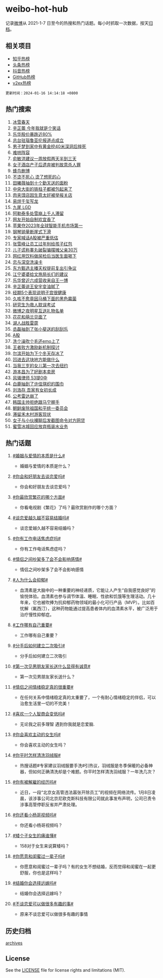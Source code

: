# weibo-hot-hub

记录[微博](https://www.weibo.com)从 2021-1-7 日至今的热搜和热门话题。每小时抓取一次数据，按天[归档](archives)。

## 相关项目

- [知乎热榜](https://github.com/lonnyzhang423/zhihu-hot-hub)
- [头条热榜](https://github.com/lonnyzhang423/toutiao-hot-hub)
- [抖音热榜](https://github.com/lonnyzhang423/douyin-hot-hub)
- [GitHub热榜](https://github.com/lonnyzhang423/github-hot-hub)
- [v2ex热榜](https://github.com/lonnyzhang423/v2ex-hot-hub)


`更新时间：2024-01-16 14:14:18 +0800`

## 热门搜索

1. [冰雪春天](https://m.weibo.cn/search?containerid=100103type%3D1%26t%3D10%26q%3D%23%E5%86%B0%E9%9B%AA%E6%98%A5%E5%A4%A9%23&stream_entry_id=51&isnewpage=1&extparam=seat%3D1%26pos%3D0%26q%3D%2523%25E5%2586%25B0%25E9%259B%25AA%25E6%2598%25A5%25E5%25A4%25A9%2523%26dgr%3D0%26cate%3D10103%26c_type%3D51%26stream_entry_id%3D51%26filter_type%3Drealtimehot%26display_time%3D1705385656%26pre_seqid%3D17053856568910426196)
1. [辛芷蕾 今年我就是个笑话](https://m.weibo.cn/search?containerid=100103type%3D1%26t%3D10%26q%3D%E8%BE%9B%E8%8A%B7%E8%95%BE+%E4%BB%8A%E5%B9%B4%E6%88%91%E5%B0%B1%E6%98%AF%E4%B8%AA%E7%AC%91%E8%AF%9D&stream_entry_id=31&isnewpage=1&extparam=seat%3D1%26c_type%3D31%26q%3D%25E8%25BE%259B%25E8%258A%25B7%25E8%2595%25BE%2520%25E4%25BB%258A%25E5%25B9%25B4%25E6%2588%2591%25E5%25B0%25B1%25E6%2598%25AF%25E4%25B8%25AA%25E7%25AC%2591%25E8%25AF%259D%26dgr%3D0%26cate%3D5001%26realpos%3D1%26band_rank%3D1%26pos%3D0%26filter_type%3Drealtimehot%26stream_entry_id%3D31%26lcate%3D5001%26flag%3D1%26display_time%3D1705385656%26pre_seqid%3D17053856568910426196)
1. [乐华股价暴跌近80%](https://m.weibo.cn/search?containerid=100103type%3D1%26t%3D10%26q%3D%23%E4%B9%90%E5%8D%8E%E8%82%A1%E4%BB%B7%E6%9A%B4%E8%B7%8C%E8%BF%9180%25%23&stream_entry_id=31&isnewpage=1&extparam=seat%3D1%26c_type%3D31%26q%3D%2523%25E4%25B9%2590%25E5%258D%258E%25E8%2582%25A1%25E4%25BB%25B7%25E6%259A%25B4%25E8%25B7%258C%25E8%25BF%259180%2525%2523%26dgr%3D0%26cate%3D5001%26realpos%3D2%26band_rank%3D2%26pos%3D1%26filter_type%3Drealtimehot%26stream_entry_id%3D31%26lcate%3D5001%26flag%3D2%26display_time%3D1705385656%26pre_seqid%3D17053856568910426196)
1. [总台驻瑙鲁亚伦报道点成立](https://m.weibo.cn/search?containerid=100103type%3D1%26t%3D10%26q%3D%23%E6%80%BB%E5%8F%B0%E9%A9%BB%E7%91%99%E9%B2%81%E4%BA%9A%E4%BC%A6%E6%8A%A5%E9%81%93%E7%82%B9%E6%88%90%E7%AB%8B%23&stream_entry_id=31&isnewpage=1&extparam=seat%3D1%26c_type%3D31%26q%3D%2523%25E6%2580%25BB%25E5%258F%25B0%25E9%25A9%25BB%25E7%2591%2599%25E9%25B2%2581%25E4%25BA%259A%25E4%25BC%25A6%25E6%258A%25A5%25E9%2581%2593%25E7%2582%25B9%25E6%2588%2590%25E7%25AB%258B%2523%26dgr%3D0%26cate%3D5001%26realpos%3D3%26band_rank%3D3%26pos%3D2%26filter_type%3Drealtimehot%26stream_entry_id%3D31%26lcate%3D5001%26flag%3D0%26display_time%3D1705385656%26pre_seqid%3D17053856568910426196)
1. [男子梦到家中有黄金挖40米深洞后摔死](https://m.weibo.cn/search?containerid=100103type%3D1%26t%3D10%26q%3D%23%E7%94%B7%E5%AD%90%E6%A2%A6%E5%88%B0%E5%AE%B6%E4%B8%AD%E6%9C%89%E9%BB%84%E9%87%91%E6%8C%9640%E7%B1%B3%E6%B7%B1%E6%B4%9E%E5%90%8E%E6%91%94%E6%AD%BB%23&stream_entry_id=31&isnewpage=1&extparam=seat%3D1%26c_type%3D31%26q%3D%2523%25E7%2594%25B7%25E5%25AD%2590%25E6%25A2%25A6%25E5%2588%25B0%25E5%25AE%25B6%25E4%25B8%25AD%25E6%259C%2589%25E9%25BB%2584%25E9%2587%2591%25E6%258C%259640%25E7%25B1%25B3%25E6%25B7%25B1%25E6%25B4%259E%25E5%2590%258E%25E6%2591%2594%25E6%25AD%25BB%2523%26dgr%3D0%26cate%3D5001%26realpos%3D4%26band_rank%3D4%26pos%3D3%26filter_type%3Drealtimehot%26stream_entry_id%3D31%26lcate%3D5001%26flag%3D1%26display_time%3D1705385656%26pre_seqid%3D17053856568910426196)
1. [难哄阵容](https://m.weibo.cn/search?containerid=100103type%3D1%26t%3D10%26q%3D%E9%9A%BE%E5%93%84%E9%98%B5%E5%AE%B9&stream_entry_id=31&isnewpage=1&extparam=seat%3D1%26c_type%3D31%26q%3D%25E9%259A%25BE%25E5%2593%2584%25E9%2598%25B5%25E5%25AE%25B9%26dgr%3D0%26cate%3D5001%26realpos%3D5%26band_rank%3D5%26pos%3D4%26filter_type%3Drealtimehot%26stream_entry_id%3D31%26lcate%3D5001%26flag%3D1%26display_time%3D1705385656%26pre_seqid%3D17053856568910426196)
1. [俞敏洪建议一周放假两天半到三天](https://m.weibo.cn/search?containerid=100103type%3D1%26t%3D10%26q%3D%23%E4%BF%9E%E6%95%8F%E6%B4%AA%E5%BB%BA%E8%AE%AE%E4%B8%80%E5%91%A8%E6%94%BE%E5%81%87%E4%B8%A4%E5%A4%A9%E5%8D%8A%E5%88%B0%E4%B8%89%E5%A4%A9%23&stream_entry_id=31&isnewpage=1&extparam=seat%3D1%26c_type%3D31%26q%3D%2523%25E4%25BF%259E%25E6%2595%258F%25E6%25B4%25AA%25E5%25BB%25BA%25E8%25AE%25AE%25E4%25B8%2580%25E5%2591%25A8%25E6%2594%25BE%25E5%2581%2587%25E4%25B8%25A4%25E5%25A4%25A9%25E5%258D%258A%25E5%2588%25B0%25E4%25B8%2589%25E5%25A4%25A9%2523%26dgr%3D0%26cate%3D5001%26realpos%3D6%26band_rank%3D6%26pos%3D5%26filter_type%3Drealtimehot%26stream_entry_id%3D31%26lcate%3D5001%26flag%3D1%26display_time%3D1705385656%26pre_seqid%3D17053856568910426196)
1. [女子酒店产子后遗弃被判故意杀人罪](https://m.weibo.cn/search?containerid=100103type%3D1%26t%3D10%26q%3D%23%E5%A5%B3%E5%AD%90%E9%85%92%E5%BA%97%E4%BA%A7%E5%AD%90%E5%90%8E%E9%81%97%E5%BC%83%E8%A2%AB%E5%88%A4%E6%95%85%E6%84%8F%E6%9D%80%E4%BA%BA%E7%BD%AA%23&stream_entry_id=31&isnewpage=1&extparam=seat%3D1%26c_type%3D31%26q%3D%2523%25E5%25A5%25B3%25E5%25AD%2590%25E9%2585%2592%25E5%25BA%2597%25E4%25BA%25A7%25E5%25AD%2590%25E5%2590%258E%25E9%2581%2597%25E5%25BC%2583%25E8%25A2%25AB%25E5%2588%25A4%25E6%2595%2585%25E6%2584%258F%25E6%259D%2580%25E4%25BA%25BA%25E7%25BD%25AA%2523%26dgr%3D0%26cate%3D5001%26realpos%3D7%26band_rank%3D7%26pos%3D6%26filter_type%3Drealtimehot%26stream_entry_id%3D31%26lcate%3D5001%26flag%3D2%26display_time%3D1705385656%26pre_seqid%3D17053856568910426196)
1. [蜂鸟删博](https://m.weibo.cn/search?containerid=100103type%3D1%26t%3D10%26q%3D%E8%9C%82%E9%B8%9F%E5%88%A0%E5%8D%9A&stream_entry_id=31&isnewpage=1&extparam=seat%3D1%26c_type%3D31%26q%3D%25E8%259C%2582%25E9%25B8%259F%25E5%2588%25A0%25E5%258D%259A%26dgr%3D0%26cate%3D5001%26realpos%3D8%26band_rank%3D8%26pos%3D7%26filter_type%3Drealtimehot%26stream_entry_id%3D31%26lcate%3D5001%26flag%3D1%26display_time%3D1705385656%26pre_seqid%3D17053856568910426196)
1. [不烫不死心 烫了想死的心](https://m.weibo.cn/search?containerid=100103type%3D1%26t%3D10%26q%3D%E4%B8%8D%E7%83%AB%E4%B8%8D%E6%AD%BB%E5%BF%83+%E7%83%AB%E4%BA%86%E6%83%B3%E6%AD%BB%E7%9A%84%E5%BF%83&stream_entry_id=31&isnewpage=1&extparam=seat%3D1%26c_type%3D31%26q%3D%25E4%25B8%258D%25E7%2583%25AB%25E4%25B8%258D%25E6%25AD%25BB%25E5%25BF%2583%2520%25E7%2583%25AB%25E4%25BA%2586%25E6%2583%25B3%25E6%25AD%25BB%25E7%259A%2584%25E5%25BF%2583%26dgr%3D0%26cate%3D5001%26realpos%3D9%26band_rank%3D9%26pos%3D8%26filter_type%3Drealtimehot%26stream_entry_id%3D31%26lcate%3D5001%26flag%3D2%26display_time%3D1705385656%26pre_seqid%3D17053856568910426196)
1. [田曦薇抽到十个勤天送的面粉](https://m.weibo.cn/search?containerid=100103type%3D1%26t%3D10%26q%3D%23%E7%94%B0%E6%9B%A6%E8%96%87%E6%8A%BD%E5%88%B0%E5%8D%81%E4%B8%AA%E5%8B%A4%E5%A4%A9%E9%80%81%E7%9A%84%E9%9D%A2%E7%B2%89%23&stream_entry_id=31&isnewpage=1&extparam=seat%3D1%26c_type%3D31%26q%3D%2523%25E7%2594%25B0%25E6%259B%25A6%25E8%2596%2587%25E6%258A%25BD%25E5%2588%25B0%25E5%258D%2581%25E4%25B8%25AA%25E5%258B%25A4%25E5%25A4%25A9%25E9%2580%2581%25E7%259A%2584%25E9%259D%25A2%25E7%25B2%2589%2523%26dgr%3D0%26cate%3D5001%26realpos%3D10%26band_rank%3D10%26pos%3D9%26filter_type%3Drealtimehot%26stream_entry_id%3D31%26lcate%3D5001%26flag%3D1%26display_time%3D1705385656%26pre_seqid%3D17053856568910426196)
1. [中央大街的铁柱子都被包起来了](https://m.weibo.cn/search?containerid=100103type%3D1%26t%3D10%26q%3D%23%E4%B8%AD%E5%A4%AE%E5%A4%A7%E8%A1%97%E7%9A%84%E9%93%81%E6%9F%B1%E5%AD%90%E9%83%BD%E8%A2%AB%E5%8C%85%E8%B5%B7%E6%9D%A5%E4%BA%86%23&stream_entry_id=31&isnewpage=1&extparam=seat%3D1%26c_type%3D31%26q%3D%2523%25E4%25B8%25AD%25E5%25A4%25AE%25E5%25A4%25A7%25E8%25A1%2597%25E7%259A%2584%25E9%2593%2581%25E6%259F%25B1%25E5%25AD%2590%25E9%2583%25BD%25E8%25A2%25AB%25E5%258C%2585%25E8%25B5%25B7%25E6%259D%25A5%25E4%25BA%2586%2523%26dgr%3D0%26cate%3D5001%26realpos%3D11%26band_rank%3D11%26pos%3D10%26filter_type%3Drealtimehot%26stream_entry_id%3D31%26lcate%3D5001%26flag%3D0%26display_time%3D1705385656%26pre_seqid%3D17053856568910426196)
1. [肉夹馍店因生意太好被举报关店](https://m.weibo.cn/search?containerid=100103type%3D1%26t%3D10%26q%3D%23%E8%82%89%E5%A4%B9%E9%A6%8D%E5%BA%97%E5%9B%A0%E7%94%9F%E6%84%8F%E5%A4%AA%E5%A5%BD%E8%A2%AB%E4%B8%BE%E6%8A%A5%E5%85%B3%E5%BA%97%23&stream_entry_id=31&isnewpage=1&extparam=seat%3D1%26c_type%3D31%26q%3D%2523%25E8%2582%2589%25E5%25A4%25B9%25E9%25A6%258D%25E5%25BA%2597%25E5%259B%25A0%25E7%2594%259F%25E6%2584%258F%25E5%25A4%25AA%25E5%25A5%25BD%25E8%25A2%25AB%25E4%25B8%25BE%25E6%258A%25A5%25E5%2585%25B3%25E5%25BA%2597%2523%26dgr%3D0%26cate%3D5001%26realpos%3D12%26band_rank%3D12%26pos%3D11%26filter_type%3Drealtimehot%26stream_entry_id%3D31%26lcate%3D5001%26flag%3D1%26display_time%3D1705385656%26pre_seqid%3D17053856568910426196)
1. [易烊千玺写龙](https://m.weibo.cn/search?containerid=100103type%3D1%26t%3D10%26q%3D%23%E6%98%93%E7%83%8A%E5%8D%83%E7%8E%BA%E5%86%99%E9%BE%99%23&stream_entry_id=31&isnewpage=1&extparam=seat%3D1%26c_type%3D31%26q%3D%2523%25E6%2598%2593%25E7%2583%258A%25E5%258D%2583%25E7%258E%25BA%25E5%2586%2599%25E9%25BE%2599%2523%26dgr%3D0%26cate%3D5001%26realpos%3D13%26band_rank%3D13%26pos%3D12%26filter_type%3Drealtimehot%26stream_entry_id%3D31%26lcate%3D5001%26flag%3D1%26display_time%3D1705385656%26pre_seqid%3D17053856568910426196)
1. [九尾 LGD](https://m.weibo.cn/search?containerid=100103type%3D1%26t%3D10%26q%3D%E4%B9%9D%E5%B0%BE+LGD&stream_entry_id=31&isnewpage=1&extparam=seat%3D1%26c_type%3D31%26q%3D%25E4%25B9%259D%25E5%25B0%25BE%2520LGD%26dgr%3D0%26cate%3D5001%26realpos%3D14%26band_rank%3D14%26pos%3D13%26filter_type%3Drealtimehot%26stream_entry_id%3D31%26lcate%3D5001%26flag%3D1%26display_time%3D1705385656%26pre_seqid%3D17053856568910426196)
1. [阿勒泰多处雪崩上千人滞留](https://m.weibo.cn/search?containerid=100103type%3D1%26t%3D10%26q%3D%23%E9%98%BF%E5%8B%92%E6%B3%B0%E5%A4%9A%E5%A4%84%E9%9B%AA%E5%B4%A9%E4%B8%8A%E5%8D%83%E4%BA%BA%E6%BB%9E%E7%95%99%23&stream_entry_id=31&isnewpage=1&extparam=seat%3D1%26c_type%3D31%26q%3D%2523%25E9%2598%25BF%25E5%258B%2592%25E6%25B3%25B0%25E5%25A4%259A%25E5%25A4%2584%25E9%259B%25AA%25E5%25B4%25A9%25E4%25B8%258A%25E5%258D%2583%25E4%25BA%25BA%25E6%25BB%259E%25E7%2595%2599%2523%26dgr%3D0%26cate%3D5001%26realpos%3D15%26band_rank%3D15%26pos%3D14%26filter_type%3Drealtimehot%26stream_entry_id%3D31%26lcate%3D5001%26flag%3D1%26display_time%3D1705385656%26pre_seqid%3D17053856568910426196)
1. [网友开始自制欢宜香了](https://m.weibo.cn/search?containerid=100103type%3D1%26t%3D10%26q%3D%E7%BD%91%E5%8F%8B%E5%BC%80%E5%A7%8B%E8%87%AA%E5%88%B6%E6%AC%A2%E5%AE%9C%E9%A6%99%E4%BA%86&stream_entry_id=31&isnewpage=1&extparam=seat%3D1%26c_type%3D31%26q%3D%25E7%25BD%2591%25E5%258F%258B%25E5%25BC%2580%25E5%25A7%258B%25E8%2587%25AA%25E5%2588%25B6%25E6%25AC%25A2%25E5%25AE%259C%25E9%25A6%2599%25E4%25BA%2586%26dgr%3D0%26cate%3D5001%26realpos%3D16%26band_rank%3D16%26pos%3D15%26filter_type%3Drealtimehot%26stream_entry_id%3D31%26lcate%3D5001%26flag%3D2%26display_time%3D1705385656%26pre_seqid%3D17053856568910426196)
1. [苹果夺2023年全球智能手机市场第一](https://m.weibo.cn/search?containerid=100103type%3D1%26t%3D10%26q%3D%23%E8%8B%B9%E6%9E%9C%E5%A4%BA2023%E5%B9%B4%E5%85%A8%E7%90%83%E6%99%BA%E8%83%BD%E6%89%8B%E6%9C%BA%E5%B8%82%E5%9C%BA%E7%AC%AC%E4%B8%80%23&stream_entry_id=31&isnewpage=1&extparam=seat%3D1%26c_type%3D31%26q%3D%2523%25E8%258B%25B9%25E6%259E%259C%25E5%25A4%25BA2023%25E5%25B9%25B4%25E5%2585%25A8%25E7%2590%2583%25E6%2599%25BA%25E8%2583%25BD%25E6%2589%258B%25E6%259C%25BA%25E5%25B8%2582%25E5%259C%25BA%25E7%25AC%25AC%25E4%25B8%2580%2523%26dgr%3D0%26cate%3D5001%26realpos%3D17%26band_rank%3D17%26pos%3D16%26filter_type%3Drealtimehot%26stream_entry_id%3D31%26lcate%3D5001%26flag%3D1%26display_time%3D1705385656%26pre_seqid%3D17053856568910426196)
1. [钢琴销量断崖式下滑](https://m.weibo.cn/search?containerid=100103type%3D1%26t%3D10%26q%3D%23%E9%92%A2%E7%90%B4%E9%94%80%E9%87%8F%E6%96%AD%E5%B4%96%E5%BC%8F%E4%B8%8B%E6%BB%91%23&stream_entry_id=31&isnewpage=1&extparam=seat%3D1%26c_type%3D31%26q%3D%2523%25E9%2592%25A2%25E7%2590%25B4%25E9%2594%2580%25E9%2587%258F%25E6%2596%25AD%25E5%25B4%2596%25E5%25BC%258F%25E4%25B8%258B%25E6%25BB%2591%2523%26dgr%3D0%26cate%3D5001%26realpos%3D18%26band_rank%3D18%26pos%3D17%26filter_type%3Drealtimehot%26stream_entry_id%3D31%26lcate%3D5001%26flag%3D0%26display_time%3D1705385656%26pre_seqid%3D17053856568910426196)
1. [专家喊话A股被严重低估](https://m.weibo.cn/search?containerid=100103type%3D1%26t%3D10%26q%3D%23%E4%B8%93%E5%AE%B6%E5%96%8A%E8%AF%9DA%E8%82%A1%E8%A2%AB%E4%B8%A5%E9%87%8D%E4%BD%8E%E4%BC%B0%23&stream_entry_id=31&isnewpage=1&extparam=seat%3D1%26c_type%3D31%26q%3D%2523%25E4%25B8%2593%25E5%25AE%25B6%25E5%2596%258A%25E8%25AF%259DA%25E8%2582%25A1%25E8%25A2%25AB%25E4%25B8%25A5%25E9%2587%258D%25E4%25BD%258E%25E4%25BC%25B0%2523%26dgr%3D0%26cate%3D5001%26realpos%3D19%26band_rank%3D19%26pos%3D18%26filter_type%3Drealtimehot%26stream_entry_id%3D31%26lcate%3D5001%26flag%3D1%26display_time%3D1705385656%26pre_seqid%3D17053856568910426196)
1. [张雪峰让员工过年别给孩子红包](https://m.weibo.cn/search?containerid=100103type%3D1%26t%3D10%26q%3D%23%E5%BC%A0%E9%9B%AA%E5%B3%B0%E8%AE%A9%E5%91%98%E5%B7%A5%E8%BF%87%E5%B9%B4%E5%88%AB%E7%BB%99%E5%AD%A9%E5%AD%90%E7%BA%A2%E5%8C%85%23&stream_entry_id=31&isnewpage=1&extparam=seat%3D1%26c_type%3D31%26q%3D%2523%25E5%25BC%25A0%25E9%259B%25AA%25E5%25B3%25B0%25E8%25AE%25A9%25E5%2591%2598%25E5%25B7%25A5%25E8%25BF%2587%25E5%25B9%25B4%25E5%2588%25AB%25E7%25BB%2599%25E5%25AD%25A9%25E5%25AD%2590%25E7%25BA%25A2%25E5%258C%2585%2523%26dgr%3D0%26cate%3D5001%26realpos%3D20%26band_rank%3D20%26pos%3D19%26filter_type%3Drealtimehot%26stream_entry_id%3D31%26lcate%3D5001%26flag%3D0%26display_time%3D1705385656%26pre_seqid%3D17053856568910426196)
1. [儿子谎称睾丸破裂骗摆摊父亲30万](https://m.weibo.cn/search?containerid=100103type%3D1%26t%3D10%26q%3D%23%E5%84%BF%E5%AD%90%E8%B0%8E%E7%A7%B0%E7%9D%BE%E4%B8%B8%E7%A0%B4%E8%A3%82%E9%AA%97%E6%91%86%E6%91%8A%E7%88%B6%E4%BA%B230%E4%B8%87%23&stream_entry_id=31&isnewpage=1&extparam=seat%3D1%26c_type%3D31%26q%3D%2523%25E5%2584%25BF%25E5%25AD%2590%25E8%25B0%258E%25E7%25A7%25B0%25E7%259D%25BE%25E4%25B8%25B8%25E7%25A0%25B4%25E8%25A3%2582%25E9%25AA%2597%25E6%2591%2586%25E6%2591%258A%25E7%2588%25B6%25E4%25BA%25B230%25E4%25B8%2587%2523%26dgr%3D0%26cate%3D5001%26realpos%3D21%26band_rank%3D21%26pos%3D20%26filter_type%3Drealtimehot%26stream_entry_id%3D31%26lcate%3D5001%26flag%3D1%26display_time%3D1705385656%26pre_seqid%3D17053856568910426196)
1. [网红用饮料做尿检后当医生面喝下](https://m.weibo.cn/search?containerid=100103type%3D1%26t%3D10%26q%3D%23%E7%BD%91%E7%BA%A2%E7%94%A8%E9%A5%AE%E6%96%99%E5%81%9A%E5%B0%BF%E6%A3%80%E5%90%8E%E5%BD%93%E5%8C%BB%E7%94%9F%E9%9D%A2%E5%96%9D%E4%B8%8B%23&stream_entry_id=31&isnewpage=1&extparam=seat%3D1%26c_type%3D31%26q%3D%2523%25E7%25BD%2591%25E7%25BA%25A2%25E7%2594%25A8%25E9%25A5%25AE%25E6%2596%2599%25E5%2581%259A%25E5%25B0%25BF%25E6%25A3%2580%25E5%2590%258E%25E5%25BD%2593%25E5%258C%25BB%25E7%2594%259F%25E9%259D%25A2%25E5%2596%259D%25E4%25B8%258B%2523%26dgr%3D0%26cate%3D5001%26realpos%3D22%26band_rank%3D22%26pos%3D21%26filter_type%3Drealtimehot%26stream_entry_id%3D31%26lcate%3D5001%26flag%3D1%26display_time%3D1705385656%26pre_seqid%3D17053856568910426196)
1. [恋与深空洗澡卡](https://m.weibo.cn/search?containerid=100103type%3D1%26t%3D10%26q%3D%23%E6%81%8B%E4%B8%8E%E6%B7%B1%E7%A9%BA%E6%B4%97%E6%BE%A1%E5%8D%A1%23&stream_entry_id=31&isnewpage=1&extparam=seat%3D1%26c_type%3D31%26q%3D%2523%25E6%2581%258B%25E4%25B8%258E%25E6%25B7%25B1%25E7%25A9%25BA%25E6%25B4%2597%25E6%25BE%25A1%25E5%258D%25A1%2523%26dgr%3D0%26cate%3D5001%26realpos%3D23%26band_rank%3D23%26pos%3D22%26filter_type%3Drealtimehot%26stream_entry_id%3D31%26lcate%3D5001%26flag%3D1%26display_time%3D1705385656%26pre_seqid%3D17053856568910426196)
1. [东方甄选主播天权提前复出引争议](https://m.weibo.cn/search?containerid=100103type%3D1%26t%3D10%26q%3D%23%E4%B8%9C%E6%96%B9%E7%94%84%E9%80%89%E4%B8%BB%E6%92%AD%E5%A4%A9%E6%9D%83%E6%8F%90%E5%89%8D%E5%A4%8D%E5%87%BA%E5%BC%95%E4%BA%89%E8%AE%AE%23&stream_entry_id=31&isnewpage=1&extparam=seat%3D1%26c_type%3D31%26q%3D%2523%25E4%25B8%259C%25E6%2596%25B9%25E7%2594%2584%25E9%2580%2589%25E4%25B8%25BB%25E6%2592%25AD%25E5%25A4%25A9%25E6%259D%2583%25E6%258F%2590%25E5%2589%258D%25E5%25A4%258D%25E5%2587%25BA%25E5%25BC%2595%25E4%25BA%2589%25E8%25AE%25AE%2523%26dgr%3D0%26cate%3D5001%26realpos%3D24%26band_rank%3D24%26pos%3D23%26filter_type%3Drealtimehot%26stream_entry_id%3D31%26lcate%3D5001%26flag%3D1%26display_time%3D1705385656%26pre_seqid%3D17053856568910426196)
1. [江宁婆婆给文旅局长们的建议](https://m.weibo.cn/search?containerid=100103type%3D1%26t%3D10%26q%3D%E6%B1%9F%E5%AE%81%E5%A9%86%E5%A9%86%E7%BB%99%E6%96%87%E6%97%85%E5%B1%80%E9%95%BF%E4%BB%AC%E7%9A%84%E5%BB%BA%E8%AE%AE&stream_entry_id=31&isnewpage=1&extparam=seat%3D1%26c_type%3D31%26q%3D%25E6%25B1%259F%25E5%25AE%2581%25E5%25A9%2586%25E5%25A9%2586%25E7%25BB%2599%25E6%2596%2587%25E6%2597%2585%25E5%25B1%2580%25E9%2595%25BF%25E4%25BB%25AC%25E7%259A%2584%25E5%25BB%25BA%25E8%25AE%25AE%26dgr%3D0%26cate%3D5001%26realpos%3D25%26band_rank%3D25%26pos%3D24%26filter_type%3Drealtimehot%26stream_entry_id%3D31%26lcate%3D5001%26flag%3D1%26display_time%3D1705385656%26pre_seqid%3D17053856568910426196)
1. [乐华曾近六成营收来自王一博](https://m.weibo.cn/search?containerid=100103type%3D1%26t%3D10%26q%3D%23%E4%B9%90%E5%8D%8E%E6%9B%BE%E8%BF%91%E5%85%AD%E6%88%90%E8%90%A5%E6%94%B6%E6%9D%A5%E8%87%AA%E7%8E%8B%E4%B8%80%E5%8D%9A%23&stream_entry_id=31&isnewpage=1&extparam=seat%3D1%26c_type%3D31%26q%3D%2523%25E4%25B9%2590%25E5%258D%258E%25E6%259B%25BE%25E8%25BF%2591%25E5%2585%25AD%25E6%2588%2590%25E8%2590%25A5%25E6%2594%25B6%25E6%259D%25A5%25E8%2587%25AA%25E7%258E%258B%25E4%25B8%2580%25E5%258D%259A%2523%26dgr%3D0%26cate%3D5001%26realpos%3D26%26band_rank%3D26%26pos%3D25%26filter_type%3Drealtimehot%26stream_entry_id%3D31%26lcate%3D5001%26flag%3D1%26display_time%3D1705385656%26pre_seqid%3D17053856568910426196)
1. [辛芷蕾说王安宇变油腻了](https://m.weibo.cn/search?containerid=100103type%3D1%26t%3D10%26q%3D%23%E8%BE%9B%E8%8A%B7%E8%95%BE%E8%AF%B4%E7%8E%8B%E5%AE%89%E5%AE%87%E5%8F%98%E6%B2%B9%E8%85%BB%E4%BA%86%23&stream_entry_id=31&isnewpage=1&extparam=seat%3D1%26c_type%3D31%26q%3D%2523%25E8%25BE%259B%25E8%258A%25B7%25E8%2595%25BE%25E8%25AF%25B4%25E7%258E%258B%25E5%25AE%2589%25E5%25AE%2587%25E5%258F%2598%25E6%25B2%25B9%25E8%2585%25BB%25E4%25BA%2586%2523%26dgr%3D0%26cate%3D5001%26realpos%3D27%26band_rank%3D27%26pos%3D26%26filter_type%3Drealtimehot%26stream_entry_id%3D31%26lcate%3D5001%26flag%3D1%26display_time%3D1705385656%26pre_seqid%3D17053856568910426196)
1. [经期5个表现说明子宫很健康](https://m.weibo.cn/search?containerid=100103type%3D1%26t%3D10%26q%3D%23%E7%BB%8F%E6%9C%9F5%E4%B8%AA%E8%A1%A8%E7%8E%B0%E8%AF%B4%E6%98%8E%E5%AD%90%E5%AE%AB%E5%BE%88%E5%81%A5%E5%BA%B7%23&stream_entry_id=31&isnewpage=1&extparam=seat%3D1%26c_type%3D31%26q%3D%2523%25E7%25BB%258F%25E6%259C%259F5%25E4%25B8%25AA%25E8%25A1%25A8%25E7%258E%25B0%25E8%25AF%25B4%25E6%2598%258E%25E5%25AD%2590%25E5%25AE%25AB%25E5%25BE%2588%25E5%2581%25A5%25E5%25BA%25B7%2523%26dgr%3D0%26cate%3D5001%26realpos%3D28%26band_rank%3D28%26pos%3D27%26filter_type%3Drealtimehot%26stream_entry_id%3D31%26lcate%3D5001%26flag%3D0%26display_time%3D1705385656%26pre_seqid%3D17053856568910426196)
1. [久咳不愈竟因马桶下面的黑色霉菌](https://m.weibo.cn/search?containerid=100103type%3D1%26t%3D10%26q%3D%23%E4%B9%85%E5%92%B3%E4%B8%8D%E6%84%88%E7%AB%9F%E5%9B%A0%E9%A9%AC%E6%A1%B6%E4%B8%8B%E9%9D%A2%E7%9A%84%E9%BB%91%E8%89%B2%E9%9C%89%E8%8F%8C%23&stream_entry_id=31&isnewpage=1&extparam=seat%3D1%26c_type%3D31%26q%3D%2523%25E4%25B9%2585%25E5%2592%25B3%25E4%25B8%258D%25E6%2584%2588%25E7%25AB%259F%25E5%259B%25A0%25E9%25A9%25AC%25E6%25A1%25B6%25E4%25B8%258B%25E9%259D%25A2%25E7%259A%2584%25E9%25BB%2591%25E8%2589%25B2%25E9%259C%2589%25E8%258F%258C%2523%26dgr%3D0%26cate%3D5001%26realpos%3D29%26band_rank%3D29%26pos%3D28%26filter_type%3Drealtimehot%26stream_entry_id%3D31%26lcate%3D5001%26flag%3D0%26display_time%3D1705385656%26pre_seqid%3D17053856568910426196)
1. [研究生为救人耽误考试](https://m.weibo.cn/search?containerid=100103type%3D1%26t%3D10%26q%3D%23%E7%A0%94%E7%A9%B6%E7%94%9F%E4%B8%BA%E6%95%91%E4%BA%BA%E8%80%BD%E8%AF%AF%E8%80%83%E8%AF%95%23&stream_entry_id=31&isnewpage=1&extparam=seat%3D1%26c_type%3D31%26q%3D%2523%25E7%25A0%2594%25E7%25A9%25B6%25E7%2594%259F%25E4%25B8%25BA%25E6%2595%2591%25E4%25BA%25BA%25E8%2580%25BD%25E8%25AF%25AF%25E8%2580%2583%25E8%25AF%2595%2523%26dgr%3D0%26cate%3D5001%26realpos%3D30%26band_rank%3D30%26pos%3D29%26filter_type%3Drealtimehot%26stream_entry_id%3D31%26lcate%3D5001%26flag%3D0%26display_time%3D1705385656%26pre_seqid%3D17053856568910426196)
1. [微博之夜明星互送礼物名单](https://m.weibo.cn/search?containerid=100103type%3D1%26t%3D10%26q%3D%23%E5%BE%AE%E5%8D%9A%E4%B9%8B%E5%A4%9C%E6%98%8E%E6%98%9F%E4%BA%92%E9%80%81%E7%A4%BC%E7%89%A9%E5%90%8D%E5%8D%95%23&stream_entry_id=31&isnewpage=1&extparam=seat%3D1%26c_type%3D31%26q%3D%2523%25E5%25BE%25AE%25E5%258D%259A%25E4%25B9%258B%25E5%25A4%259C%25E6%2598%258E%25E6%2598%259F%25E4%25BA%2592%25E9%2580%2581%25E7%25A4%25BC%25E7%2589%25A9%25E5%2590%258D%25E5%258D%2595%2523%26dgr%3D0%26cate%3D5001%26realpos%3D31%26band_rank%3D31%26pos%3D30%26filter_type%3Drealtimehot%26stream_entry_id%3D31%26lcate%3D5001%26flag%3D1%26display_time%3D1705385656%26pre_seqid%3D17053856568910426196)
1. [花花和萌兰见面了](https://m.weibo.cn/search?containerid=100103type%3D1%26t%3D10%26q%3D%23%E8%8A%B1%E8%8A%B1%E5%92%8C%E8%90%8C%E5%85%B0%E8%A7%81%E9%9D%A2%E4%BA%86%23&stream_entry_id=31&isnewpage=1&extparam=seat%3D1%26c_type%3D31%26q%3D%2523%25E8%258A%25B1%25E8%258A%25B1%25E5%2592%258C%25E8%2590%258C%25E5%2585%25B0%25E8%25A7%2581%25E9%259D%25A2%25E4%25BA%2586%2523%26dgr%3D0%26cate%3D5001%26realpos%3D32%26band_rank%3D32%26pos%3D31%26filter_type%3Drealtimehot%26stream_entry_id%3D31%26lcate%3D5001%26flag%3D0%26display_time%3D1705385656%26pre_seqid%3D17053856568910426196)
1. [湖人战胜雷霆](https://m.weibo.cn/search?containerid=100103type%3D1%26t%3D10%26q%3D%E6%B9%96%E4%BA%BA%E6%88%98%E8%83%9C%E9%9B%B7%E9%9C%86&stream_entry_id=31&isnewpage=1&extparam=seat%3D1%26c_type%3D31%26q%3D%25E6%25B9%2596%25E4%25BA%25BA%25E6%2588%2598%25E8%2583%259C%25E9%259B%25B7%25E9%259C%2586%26dgr%3D0%26cate%3D5001%26realpos%3D33%26band_rank%3D33%26pos%3D32%26filter_type%3Drealtimehot%26stream_entry_id%3D31%26lcate%3D5001%26flag%3D1%26display_time%3D1705385656%26pre_seqid%3D17053856568910426196)
1. [丞磊抽到了张小斐送的刮刮乐](https://m.weibo.cn/search?containerid=100103type%3D1%26t%3D10%26q%3D%E4%B8%9E%E7%A3%8A%E6%8A%BD%E5%88%B0%E4%BA%86%E5%BC%A0%E5%B0%8F%E6%96%90%E9%80%81%E7%9A%84%E5%88%AE%E5%88%AE%E4%B9%90&stream_entry_id=31&isnewpage=1&extparam=seat%3D1%26c_type%3D31%26q%3D%25E4%25B8%259E%25E7%25A3%258A%25E6%258A%25BD%25E5%2588%25B0%25E4%25BA%2586%25E5%25BC%25A0%25E5%25B0%258F%25E6%2596%2590%25E9%2580%2581%25E7%259A%2584%25E5%2588%25AE%25E5%2588%25AE%25E4%25B9%2590%26dgr%3D0%26cate%3D5001%26realpos%3D34%26band_rank%3D34%26pos%3D33%26filter_type%3Drealtimehot%26stream_entry_id%3D31%26lcate%3D5001%26flag%3D1%26display_time%3D1705385656%26pre_seqid%3D17053856568910426196)
1. [A股](https://m.weibo.cn/search?containerid=100103type%3D1%26t%3D10%26q%3DA%E8%82%A1&stream_entry_id=31&isnewpage=1&extparam=seat%3D1%26c_type%3D31%26q%3DA%25E8%2582%25A1%26dgr%3D0%26cate%3D5001%26realpos%3D35%26band_rank%3D35%26pos%3D34%26filter_type%3Drealtimehot%26stream_entry_id%3D31%26lcate%3D5001%26flag%3D0%26display_time%3D1705385656%26pre_seqid%3D17053856568910426196)
1. [洗个澡吹个毛还emo上了](https://m.weibo.cn/search?containerid=100103type%3D1%26t%3D10%26q%3D%E6%B4%97%E4%B8%AA%E6%BE%A1%E5%90%B9%E4%B8%AA%E6%AF%9B%E8%BF%98emo%E4%B8%8A%E4%BA%86&stream_entry_id=31&isnewpage=1&extparam=seat%3D1%26c_type%3D31%26q%3D%25E6%25B4%2597%25E4%25B8%25AA%25E6%25BE%25A1%25E5%2590%25B9%25E4%25B8%25AA%25E6%25AF%259B%25E8%25BF%2598emo%25E4%25B8%258A%25E4%25BA%2586%26dgr%3D0%26cate%3D5001%26realpos%3D36%26band_rank%3D36%26pos%3D35%26filter_type%3Drealtimehot%26stream_entry_id%3D31%26lcate%3D5001%26flag%3D0%26display_time%3D1705385656%26pre_seqid%3D17053856568910426196)
1. [王者败方激励新机制探讨](https://m.weibo.cn/search?containerid=100103type%3D1%26t%3D10%26q%3D%23%E7%8E%8B%E8%80%85%E8%B4%A5%E6%96%B9%E6%BF%80%E5%8A%B1%E6%96%B0%E6%9C%BA%E5%88%B6%E6%8E%A2%E8%AE%A8%23&stream_entry_id=31&isnewpage=1&extparam=seat%3D1%26c_type%3D31%26q%3D%2523%25E7%258E%258B%25E8%2580%2585%25E8%25B4%25A5%25E6%2596%25B9%25E6%25BF%2580%25E5%258A%25B1%25E6%2596%25B0%25E6%259C%25BA%25E5%2588%25B6%25E6%258E%25A2%25E8%25AE%25A8%2523%26dgr%3D0%26cate%3D5001%26realpos%3D37%26band_rank%3D37%26pos%3D36%26filter_type%3Drealtimehot%26stream_entry_id%3D31%26lcate%3D5001%26flag%3D1%26display_time%3D1705385656%26pre_seqid%3D17053856568910426196)
1. [尔滨开始为下个冬天存冰了](https://m.weibo.cn/search?containerid=100103type%3D1%26t%3D10%26q%3D%23%E5%B0%94%E6%BB%A8%E5%BC%80%E5%A7%8B%E4%B8%BA%E4%B8%8B%E4%B8%AA%E5%86%AC%E5%A4%A9%E5%AD%98%E5%86%B0%E4%BA%86%23&stream_entry_id=31&isnewpage=1&extparam=seat%3D1%26c_type%3D31%26q%3D%2523%25E5%25B0%2594%25E6%25BB%25A8%25E5%25BC%2580%25E5%25A7%258B%25E4%25B8%25BA%25E4%25B8%258B%25E4%25B8%25AA%25E5%2586%25AC%25E5%25A4%25A9%25E5%25AD%2598%25E5%2586%25B0%25E4%25BA%2586%2523%26dgr%3D0%26cate%3D5001%26realpos%3D38%26band_rank%3D38%26pos%3D37%26filter_type%3Drealtimehot%26stream_entry_id%3D31%26lcate%3D5001%26flag%3D1%26display_time%3D1705385656%26pre_seqid%3D17053856568910426196)
1. [凹进去这块地方能做什么](https://m.weibo.cn/search?containerid=100103type%3D1%26t%3D10%26q%3D%23%E5%87%B9%E8%BF%9B%E5%8E%BB%E8%BF%99%E5%9D%97%E5%9C%B0%E6%96%B9%E8%83%BD%E5%81%9A%E4%BB%80%E4%B9%88%23&stream_entry_id=31&isnewpage=1&extparam=seat%3D1%26c_type%3D31%26q%3D%2523%25E5%2587%25B9%25E8%25BF%259B%25E5%258E%25BB%25E8%25BF%2599%25E5%259D%2597%25E5%259C%25B0%25E6%2596%25B9%25E8%2583%25BD%25E5%2581%259A%25E4%25BB%2580%25E4%25B9%2588%2523%26dgr%3D0%26cate%3D5001%26realpos%3D39%26band_rank%3D39%26pos%3D38%26filter_type%3Drealtimehot%26stream_entry_id%3D31%26lcate%3D5001%26flag%3D1%26display_time%3D1705385656%26pre_seqid%3D17053856568910426196)
1. [当我三岁的女儿第一次去纽约](https://m.weibo.cn/search?containerid=100103type%3D1%26t%3D10%26q%3D%E5%BD%93%E6%88%91%E4%B8%89%E5%B2%81%E7%9A%84%E5%A5%B3%E5%84%BF%E7%AC%AC%E4%B8%80%E6%AC%A1%E5%8E%BB%E7%BA%BD%E7%BA%A6&stream_entry_id=31&isnewpage=1&extparam=seat%3D1%26c_type%3D31%26q%3D%25E5%25BD%2593%25E6%2588%2591%25E4%25B8%2589%25E5%25B2%2581%25E7%259A%2584%25E5%25A5%25B3%25E5%2584%25BF%25E7%25AC%25AC%25E4%25B8%2580%25E6%25AC%25A1%25E5%258E%25BB%25E7%25BA%25BD%25E7%25BA%25A6%26dgr%3D0%26cate%3D5001%26realpos%3D40%26band_rank%3D40%26pos%3D39%26filter_type%3Drealtimehot%26stream_entry_id%3D31%26lcate%3D5001%26flag%3D1%26display_time%3D1705385656%26pre_seqid%3D17053856568910426196)
1. [游本昌为了好剧本卖房](https://m.weibo.cn/search?containerid=100103type%3D1%26t%3D10%26q%3D%23%E6%B8%B8%E6%9C%AC%E6%98%8C%E4%B8%BA%E4%BA%86%E5%A5%BD%E5%89%A7%E6%9C%AC%E5%8D%96%E6%88%BF%23&stream_entry_id=31&isnewpage=1&extparam=seat%3D1%26c_type%3D31%26q%3D%2523%25E6%25B8%25B8%25E6%259C%25AC%25E6%2598%258C%25E4%25B8%25BA%25E4%25BA%2586%25E5%25A5%25BD%25E5%2589%25A7%25E6%259C%25AC%25E5%258D%2596%25E6%2588%25BF%2523%26dgr%3D0%26cate%3D5001%26realpos%3D41%26band_rank%3D41%26pos%3D40%26filter_type%3Drealtimehot%26stream_entry_id%3D31%26lcate%3D5001%26flag%3D0%26display_time%3D1705385656%26pre_seqid%3D17053856568910426196)
1. [风骚律师 53提0中](https://m.weibo.cn/search?containerid=100103type%3D1%26t%3D10%26q%3D%E9%A3%8E%E9%AA%9A%E5%BE%8B%E5%B8%88+53%E6%8F%900%E4%B8%AD&stream_entry_id=31&isnewpage=1&extparam=seat%3D1%26c_type%3D31%26q%3D%25E9%25A3%258E%25E9%25AA%259A%25E5%25BE%258B%25E5%25B8%2588%252053%25E6%258F%25900%25E4%25B8%25AD%26dgr%3D0%26cate%3D5001%26realpos%3D42%26band_rank%3D42%26pos%3D41%26filter_type%3Drealtimehot%26stream_entry_id%3D31%26lcate%3D5001%26flag%3D1%26display_time%3D1705385656%26pre_seqid%3D17053856568910426196)
1. [白鹿抽到了许佳琪织的围巾](https://m.weibo.cn/search?containerid=100103type%3D1%26t%3D10%26q%3D%23%E7%99%BD%E9%B9%BF%E6%8A%BD%E5%88%B0%E4%BA%86%E8%AE%B8%E4%BD%B3%E7%90%AA%E7%BB%87%E7%9A%84%E5%9B%B4%E5%B7%BE%23&stream_entry_id=31&isnewpage=1&extparam=seat%3D1%26c_type%3D31%26q%3D%2523%25E7%2599%25BD%25E9%25B9%25BF%25E6%258A%25BD%25E5%2588%25B0%25E4%25BA%2586%25E8%25AE%25B8%25E4%25BD%25B3%25E7%2590%25AA%25E7%25BB%2587%25E7%259A%2584%25E5%259B%25B4%25E5%25B7%25BE%2523%26dgr%3D0%26cate%3D5001%26realpos%3D43%26band_rank%3D43%26pos%3D42%26filter_type%3Drealtimehot%26stream_entry_id%3D31%26lcate%3D5001%26flag%3D0%26display_time%3D1705385656%26pre_seqid%3D17053856568910426196)
1. [刘浩存 吾家有女初长成](https://m.weibo.cn/search?containerid=100103type%3D1%26t%3D10%26q%3D%E5%88%98%E6%B5%A9%E5%AD%98+%E5%90%BE%E5%AE%B6%E6%9C%89%E5%A5%B3%E5%88%9D%E9%95%BF%E6%88%90&stream_entry_id=31&isnewpage=1&extparam=seat%3D1%26c_type%3D31%26q%3D%25E5%2588%2598%25E6%25B5%25A9%25E5%25AD%2598%2520%25E5%2590%25BE%25E5%25AE%25B6%25E6%259C%2589%25E5%25A5%25B3%25E5%2588%259D%25E9%2595%25BF%25E6%2588%2590%26dgr%3D0%26cate%3D5001%26realpos%3D44%26band_rank%3D44%26pos%3D43%26filter_type%3Drealtimehot%26stream_entry_id%3D31%26lcate%3D5001%26flag%3D0%26display_time%3D1705385656%26pre_seqid%3D17053856568910426196)
1. [公考雷达崩了](https://m.weibo.cn/search?containerid=100103type%3D1%26t%3D10%26q%3D%E5%85%AC%E8%80%83%E9%9B%B7%E8%BE%BE%E5%B4%A9%E4%BA%86&stream_entry_id=31&isnewpage=1&extparam=seat%3D1%26c_type%3D31%26q%3D%25E5%2585%25AC%25E8%2580%2583%25E9%259B%25B7%25E8%25BE%25BE%25E5%25B4%25A9%25E4%25BA%2586%26dgr%3D0%26cate%3D5001%26realpos%3D45%26band_rank%3D45%26pos%3D44%26filter_type%3Drealtimehot%26stream_entry_id%3D31%26lcate%3D5001%26flag%3D1%26display_time%3D1705385656%26pre_seqid%3D17053856568910426196)
1. [韩国主帅拒绝跟马宁握手](https://m.weibo.cn/search?containerid=100103type%3D1%26t%3D10%26q%3D%23%E9%9F%A9%E5%9B%BD%E4%B8%BB%E5%B8%85%E6%8B%92%E7%BB%9D%E8%B7%9F%E9%A9%AC%E5%AE%81%E6%8F%A1%E6%89%8B%23&stream_entry_id=31&isnewpage=1&extparam=seat%3D1%26c_type%3D31%26q%3D%2523%25E9%259F%25A9%25E5%259B%25BD%25E4%25B8%25BB%25E5%25B8%2585%25E6%258B%2592%25E7%25BB%259D%25E8%25B7%259F%25E9%25A9%25AC%25E5%25AE%2581%25E6%258F%25A1%25E6%2589%258B%2523%26dgr%3D0%26cate%3D5001%26realpos%3D46%26band_rank%3D46%26pos%3D45%26filter_type%3Drealtimehot%26stream_entry_id%3D31%26lcate%3D5001%26flag%3D1%26display_time%3D1705385656%26pre_seqid%3D17053856568910426196)
1. [朝鲜废除祖国和平统一委员会](https://m.weibo.cn/search?containerid=100103type%3D1%26t%3D10%26q%3D%23%E6%9C%9D%E9%B2%9C%E5%BA%9F%E9%99%A4%E7%A5%96%E5%9B%BD%E5%92%8C%E5%B9%B3%E7%BB%9F%E4%B8%80%E5%A7%94%E5%91%98%E4%BC%9A%23&stream_entry_id=31&isnewpage=1&extparam=seat%3D1%26c_type%3D31%26q%3D%2523%25E6%259C%259D%25E9%25B2%259C%25E5%25BA%259F%25E9%2599%25A4%25E7%25A5%2596%25E5%259B%25BD%25E5%2592%258C%25E5%25B9%25B3%25E7%25BB%259F%25E4%25B8%2580%25E5%25A7%2594%25E5%2591%2598%25E4%25BC%259A%2523%26dgr%3D0%26cate%3D5001%26realpos%3D47%26band_rank%3D47%26pos%3D46%26filter_type%3Drealtimehot%26stream_entry_id%3D31%26lcate%3D5001%26flag%3D0%26display_time%3D1705385656%26pre_seqid%3D17053856568910426196)
1. [滞留禾木村游客现状](https://m.weibo.cn/search?containerid=100103type%3D1%26t%3D10%26q%3D%23%E6%BB%9E%E7%95%99%E7%A6%BE%E6%9C%A8%E6%9D%91%E6%B8%B8%E5%AE%A2%E7%8E%B0%E7%8A%B6%23&stream_entry_id=31&isnewpage=1&extparam=seat%3D1%26c_type%3D31%26q%3D%2523%25E6%25BB%259E%25E7%2595%2599%25E7%25A6%25BE%25E6%259C%25A8%25E6%259D%2591%25E6%25B8%25B8%25E5%25AE%25A2%25E7%258E%25B0%25E7%258A%25B6%2523%26dgr%3D0%26cate%3D5001%26realpos%3D48%26band_rank%3D48%26pos%3D47%26filter_type%3Drealtimehot%26stream_entry_id%3D31%26lcate%3D5001%26flag%3D1%26display_time%3D1705385656%26pre_seqid%3D17053856568910426196)
1. [女子与小伙裸聊后发截图命令对方网贷](https://m.weibo.cn/search?containerid=100103type%3D1%26t%3D10%26q%3D%23%E5%A5%B3%E5%AD%90%E4%B8%8E%E5%B0%8F%E4%BC%99%E8%A3%B8%E8%81%8A%E5%90%8E%E5%8F%91%E6%88%AA%E5%9B%BE%E5%91%BD%E4%BB%A4%E5%AF%B9%E6%96%B9%E7%BD%91%E8%B4%B7%23&stream_entry_id=31&isnewpage=1&extparam=seat%3D1%26c_type%3D31%26q%3D%2523%25E5%25A5%25B3%25E5%25AD%2590%25E4%25B8%258E%25E5%25B0%258F%25E4%25BC%2599%25E8%25A3%25B8%25E8%2581%258A%25E5%2590%258E%25E5%258F%2591%25E6%2588%25AA%25E5%259B%25BE%25E5%2591%25BD%25E4%25BB%25A4%25E5%25AF%25B9%25E6%2596%25B9%25E7%25BD%2591%25E8%25B4%25B7%2523%26dgr%3D0%26cate%3D5001%26realpos%3D49%26band_rank%3D49%26pos%3D48%26filter_type%3Drealtimehot%26stream_entry_id%3D31%26lcate%3D5001%26flag%3D0%26display_time%3D1705385656%26pre_seqid%3D17053856568910426196)
1. [蜜雪冰城回应放弃瓶装水业务](https://m.weibo.cn/search?containerid=100103type%3D1%26t%3D10%26q%3D%23%E8%9C%9C%E9%9B%AA%E5%86%B0%E5%9F%8E%E5%9B%9E%E5%BA%94%E6%94%BE%E5%BC%83%E7%93%B6%E8%A3%85%E6%B0%B4%E4%B8%9A%E5%8A%A1%23&stream_entry_id=31&isnewpage=1&extparam=seat%3D1%26c_type%3D31%26q%3D%2523%25E8%259C%259C%25E9%259B%25AA%25E5%2586%25B0%25E5%259F%258E%25E5%259B%259E%25E5%25BA%2594%25E6%2594%25BE%25E5%25BC%2583%25E7%2593%25B6%25E8%25A3%2585%25E6%25B0%25B4%25E4%25B8%259A%25E5%258A%25A1%2523%26dgr%3D0%26cate%3D5001%26realpos%3D50%26band_rank%3D50%26pos%3D49%26filter_type%3Drealtimehot%26stream_entry_id%3D31%26lcate%3D5001%26flag%3D0%26display_time%3D1705385656%26pre_seqid%3D17053856568910426196)

## 热门话题

1. [#婚姻与爱情的本质是什么#](https://m.weibo.cn/search?containerid=231522type%3D1%26t%3D10%26q%3D%23%E5%A9%9A%E5%A7%BB%E4%B8%8E%E7%88%B1%E6%83%85%E7%9A%84%E6%9C%AC%E8%B4%A8%E6%98%AF%E4%BB%80%E4%B9%88%23&stream_entry_id=128&isnewpage=1&extparam=seat%3D1%26pos%3D1-0-0%26unitid%3D1704881162756%26cate%3D5004%26lcate%3D5004%26dgr%3D0%26c_type%3D128%26display_time%3D1705385658%26pre_seqid%3D170538565826004133162)
    - 婚姻与爱情的本质是什么？

1. [#你会和好朋友去谈恋爱吗#](https://m.weibo.cn/search?containerid=231522type%3D1%26t%3D10%26q%3D%23%E4%BD%A0%E4%BC%9A%E5%92%8C%E5%A5%BD%E6%9C%8B%E5%8F%8B%E5%8E%BB%E8%B0%88%E6%81%8B%E7%88%B1%E5%90%97%23&stream_entry_id=128&isnewpage=1&extparam=seat%3D1%26pos%3D1-0-1%26unitid%3D1704849959446%26cate%3D5004%26lcate%3D5004%26dgr%3D0%26c_type%3D128%26display_time%3D1705385658%26pre_seqid%3D170538565826004133162)
    - 你会和好朋友去谈恋爱吗？

1. [#你最欣赏繁花的哪个方面#](https://m.weibo.cn/search?containerid=231522type%3D1%26t%3D10%26q%3D%23%E4%BD%A0%E6%9C%80%E6%AC%A3%E8%B5%8F%E7%B9%81%E8%8A%B1%E7%9A%84%E5%93%AA%E4%B8%AA%E6%96%B9%E9%9D%A2%23&stream_entry_id=128&isnewpage=1&extparam=seat%3D1%26pos%3D1-0-2%26unitid%3D1704872158127%26cate%3D5004%26lcate%3D5004%26dgr%3D0%26c_type%3D128%26display_time%3D1705385658%26pre_seqid%3D170538565826004133162)
    - 你看电视剧《繁花》了吗？最欣赏剧作的哪个方面？

1. [#谈恋爱越久越不容易结婚吗#](https://m.weibo.cn/search?containerid=231522type%3D1%26t%3D10%26q%3D%23%E8%B0%88%E6%81%8B%E7%88%B1%E8%B6%8A%E4%B9%85%E8%B6%8A%E4%B8%8D%E5%AE%B9%E6%98%93%E7%BB%93%E5%A9%9A%E5%90%97%23&stream_entry_id=128&isnewpage=1&extparam=seat%3D1%26pos%3D1-0-3%26unitid%3D1704871559387%26cate%3D5004%26lcate%3D5004%26dgr%3D0%26c_type%3D128%26display_time%3D1705385658%26pre_seqid%3D170538565826004133162)
    - 谈恋爱越久越不容易结婚吗？

1. [#你有工作电话焦虑症吗#](https://m.weibo.cn/search?containerid=231522type%3D1%26t%3D10%26q%3D%23%E4%BD%A0%E6%9C%89%E5%B7%A5%E4%BD%9C%E7%94%B5%E8%AF%9D%E7%84%A6%E8%99%91%E7%97%87%E5%90%97%23&stream_entry_id=128&isnewpage=1&extparam=seat%3D1%26pos%3D1-0-4%26unitid%3D1704877884678%26cate%3D5004%26lcate%3D5004%26dgr%3D0%26c_type%3D128%26display_time%3D1705385658%26pre_seqid%3D170538565826004133162)
    - 你有工作电话焦虑症吗？

1. [#情侣之间吵架多了会不会影响感情#](https://m.weibo.cn/search?containerid=231522type%3D1%26t%3D10%26q%3D%23%E6%83%85%E4%BE%A3%E4%B9%8B%E9%97%B4%E5%90%B5%E6%9E%B6%E5%A4%9A%E4%BA%86%E4%BC%9A%E4%B8%8D%E4%BC%9A%E5%BD%B1%E5%93%8D%E6%84%9F%E6%83%85%23&stream_entry_id=128&isnewpage=1&extparam=seat%3D1%26pos%3D1-0-5%26unitid%3D1704792093809%26cate%3D5004%26lcate%3D5004%26dgr%3D0%26c_type%3D128%26display_time%3D1705385658%26pre_seqid%3D170538565826004133162)
    - 情侣之间吵架多了会不会影响感情

1. [#人为什么会抑郁#](https://m.weibo.cn/search?containerid=231522type%3D1%26t%3D10%26q%3D%23%E4%BA%BA%E4%B8%BA%E4%BB%80%E4%B9%88%E4%BC%9A%E6%8A%91%E9%83%81%23&stream_entry_id=128&isnewpage=1&extparam=seat%3D1%26pos%3D1-0-6%26unitid%3D1704881163792%26cate%3D5004%26lcate%3D5004%26dgr%3D0%26c_type%3D128%26display_time%3D1705385658%26pre_seqid%3D170538565826004133162)
    - 血清素是大脑中的一种重要的神经递质，它能让人产生“自我感觉良好”的愉悦体验。血清素也参与调节体温、睡眠、性欲和饥饿等生理活动。几十年来，它也被吹捧为抗抑郁药物领域的最小化可行产品（MVP）。比如百忧解（氟西汀），这种药物能通过提高患者体内的血清素水平，被广泛用于治疗慢性抑郁症。

1. [#工作哪有自己重要#](https://m.weibo.cn/search?containerid=231522type%3D1%26t%3D10%26q%3D%23%E5%B7%A5%E4%BD%9C%E5%93%AA%E6%9C%89%E8%87%AA%E5%B7%B1%E9%87%8D%E8%A6%81%23&stream_entry_id=128&isnewpage=1&extparam=seat%3D1%26pos%3D1-0-7%26unitid%3D1704949537973%26cate%3D5004%26lcate%3D5004%26dgr%3D0%26c_type%3D128%26display_time%3D1705385658%26pre_seqid%3D170538565826004133162)
    - 工作哪有自己重要？

1. [#分手后如何建立二次吸引#](https://m.weibo.cn/search?containerid=231522type%3D1%26t%3D10%26q%3D%23%E5%88%86%E6%89%8B%E5%90%8E%E5%A6%82%E4%BD%95%E5%BB%BA%E7%AB%8B%E4%BA%8C%E6%AC%A1%E5%90%B8%E5%BC%95%23&stream_entry_id=128&isnewpage=1&extparam=seat%3D1%26pos%3D1-0-8%26unitid%3D1704870666886%26cate%3D5004%26lcate%3D5004%26dgr%3D0%26c_type%3D128%26display_time%3D1705385658%26pre_seqid%3D170538565826004133162)
    - 分手后如何建立二次吸引

1. [#第一次见男朋友家长送什么显得有诚意#](https://m.weibo.cn/search?containerid=231522type%3D1%26t%3D10%26q%3D%23%E7%AC%AC%E4%B8%80%E6%AC%A1%E8%A7%81%E7%94%B7%E6%9C%8B%E5%8F%8B%E5%AE%B6%E9%95%BF%E9%80%81%E4%BB%80%E4%B9%88%E6%98%BE%E5%BE%97%E6%9C%89%E8%AF%9A%E6%84%8F%23&stream_entry_id=128&isnewpage=1&extparam=seat%3D1%26pos%3D1-0-9%26unitid%3D1704946836507%26cate%3D5004%26lcate%3D5004%26dgr%3D0%26c_type%3D128%26display_time%3D1705385658%26pre_seqid%3D170538565826004133162)
    - 第一次见男朋友家长送什么？

1. [#情侣之间情绪稳定真的很重要#](https://m.weibo.cn/search?containerid=231522type%3D1%26t%3D10%26q%3D%23%E6%83%85%E4%BE%A3%E4%B9%8B%E9%97%B4%E6%83%85%E7%BB%AA%E7%A8%B3%E5%AE%9A%E7%9C%9F%E7%9A%84%E5%BE%88%E9%87%8D%E8%A6%81%23&stream_entry_id=128&isnewpage=1&extparam=seat%3D1%26pos%3D1-0-10%26unitid%3D1704779493657%26cate%3D5004%26lcate%3D5004%26dgr%3D0%26c_type%3D128%26display_time%3D1705385658%26pre_seqid%3D170538565826004133162)
    - 在任何关系中情绪稳定真的太重要了，一个有耐心情绪稳定的伴侣，可以治愈生活里一切的不完美！

1. [#喜欢一个人智商会变低吗#](https://m.weibo.cn/search?containerid=231522type%3D1%26t%3D10%26q%3D%23%E5%96%9C%E6%AC%A2%E4%B8%80%E4%B8%AA%E4%BA%BA%E6%99%BA%E5%95%86%E4%BC%9A%E5%8F%98%E4%BD%8E%E5%90%97%23&stream_entry_id=128&isnewpage=1&extparam=seat%3D1%26pos%3D1-0-11%26unitid%3D1704783068038%26cate%3D5004%26lcate%3D5004%26dgr%3D0%26c_type%3D128%26display_time%3D1705385658%26pre_seqid%3D170538565826004133162)
    - 无论我之前多理智  遇到你我就是恋爱脑.

1. [#你会喜欢主动的女生吗#](https://m.weibo.cn/search?containerid=231522type%3D1%26t%3D10%26q%3D%23%E4%BD%A0%E4%BC%9A%E5%96%9C%E6%AC%A2%E4%B8%BB%E5%8A%A8%E7%9A%84%E5%A5%B3%E7%94%9F%E5%90%97%23&stream_entry_id=128&isnewpage=1&extparam=seat%3D1%26pos%3D1-0-12%26unitid%3D1704786077236%26cate%3D5004%26lcate%3D5004%26dgr%3D0%26c_type%3D128%26display_time%3D1705385658%26pre_seqid%3D170538565826004133162)
    - 你会喜欢主动的女生吗？

1. [#你平时怎样清洗羽绒服#](https://m.weibo.cn/search?containerid=231522type%3D1%26t%3D10%26q%3D%23%E4%BD%A0%E5%B9%B3%E6%97%B6%E6%80%8E%E6%A0%B7%E6%B8%85%E6%B4%97%E7%BE%BD%E7%BB%92%E6%9C%8D%23&stream_entry_id=128&isnewpage=1&extparam=seat%3D1%26pos%3D1-0-13%26unitid%3D1704789081364%26cate%3D5004%26lcate%3D5004%26dgr%3D0%26c_type%3D128%26display_time%3D1705385658%26pre_seqid%3D170538565826004133162)
    - 热搜话题#专家建议羽绒服要手洗#引热议，羽绒服是冬季保暖的必备神器，但如何正确清洗却是个难题。你平时怎样清洗羽绒服？一年洗几次？

1. [#你有被解雇的经历吗#](https://m.weibo.cn/search?containerid=231522type%3D1%26t%3D10%26q%3D%23%E4%BD%A0%E6%9C%89%E8%A2%AB%E8%A7%A3%E9%9B%87%E7%9A%84%E7%BB%8F%E5%8E%86%E5%90%97%23&stream_entry_id=128&isnewpage=1&extparam=seat%3D1%26pos%3D1-0-14%26unitid%3D1704794482090%26cate%3D5004%26lcate%3D5004%26dgr%3D0%26c_type%3D128%26display_time%3D1705385658%26pre_seqid%3D170538565826004133162)
    - 近日，一段“北京女高管违法嚣张开除员工”的视频在网络流传。1月8日凌晨，该涉事公司北京尼欧克斯科技有限公司就此事发布声明，公司已责令涉事高管停职反省并严肃处理。

1. [#你还看小杨哥视频吗#](https://m.weibo.cn/search?containerid=231522type%3D1%26t%3D10%26q%3D%23%E4%BD%A0%E8%BF%98%E7%9C%8B%E5%B0%8F%E6%9D%A8%E5%93%A5%E8%A7%86%E9%A2%91%E5%90%97%23&stream_entry_id=128&isnewpage=1&extparam=seat%3D1%26pos%3D1-0-15%26unitid%3D1704797193944%26cate%3D5004%26lcate%3D5004%26dgr%3D0%26c_type%3D128%26display_time%3D1705385658%26pre_seqid%3D170538565826004133162)
    - 你还看小杨哥视频吗？

1. [#矮个子女生的痛谁懂#](https://m.weibo.cn/search?containerid=231522type%3D1%26t%3D10%26q%3D%23%E7%9F%AE%E4%B8%AA%E5%AD%90%E5%A5%B3%E7%94%9F%E7%9A%84%E7%97%9B%E8%B0%81%E6%87%82%23&stream_entry_id=128&isnewpage=1&extparam=seat%3D1%26pos%3D1-0-16%26unitid%3D1704804675994%26cate%3D5004%26lcate%3D5004%26dgr%3D0%26c_type%3D128%26display_time%3D1705385658%26pre_seqid%3D170538565826004133162)
    - 158对于女生来说算矮吗？

1. [#你愿意和闺蜜过一辈子吗#](https://m.weibo.cn/search?containerid=231522type%3D1%26t%3D10%26q%3D%23%E4%BD%A0%E6%84%BF%E6%84%8F%E5%92%8C%E9%97%BA%E8%9C%9C%E8%BF%87%E4%B8%80%E8%BE%88%E5%AD%90%E5%90%97%23&stream_entry_id=128&isnewpage=1&extparam=seat%3D1%26pos%3D1-0-17%26unitid%3D1704875757520%26cate%3D5004%26lcate%3D5004%26dgr%3D0%26c_type%3D128%26display_time%3D1705385658%26pre_seqid%3D170538565826004133162)
    - 你愿意和闺蜜过一辈子吗？有的女生不想结婚，反而觉得和闺蜜在一起更舒服，你也是这样吗？

1. [#结婚你会选择远嫁吗#](https://m.weibo.cn/search?containerid=231522type%3D1%26t%3D10%26q%3D%23%E7%BB%93%E5%A9%9A%E4%BD%A0%E4%BC%9A%E9%80%89%E6%8B%A9%E8%BF%9C%E5%AB%81%E5%90%97%23&stream_entry_id=128&isnewpage=1&extparam=seat%3D1%26pos%3D1-0-18%26unitid%3D1704870361894%26cate%3D5004%26lcate%3D5004%26dgr%3D0%26c_type%3D128%26display_time%3D1705385658%26pre_seqid%3D170538565826004133162)
    - 结婚你会选择远嫁吗？

1. [#不谈恋爱可以做很多有趣的事#](https://m.weibo.cn/search?containerid=231522type%3D1%26t%3D10%26q%3D%23%E4%B8%8D%E8%B0%88%E6%81%8B%E7%88%B1%E5%8F%AF%E4%BB%A5%E5%81%9A%E5%BE%88%E5%A4%9A%E6%9C%89%E8%B6%A3%E7%9A%84%E4%BA%8B%23&stream_entry_id=128&isnewpage=1&extparam=seat%3D1%26pos%3D1-0-19%26unitid%3D1704865280259%26cate%3D5004%26lcate%3D5004%26dgr%3D0%26c_type%3D128%26display_time%3D1705385658%26pre_seqid%3D170538565826004133162)
    - 原来不谈恋爱可以做很多有趣的事情


## 历史归档

[archives](archives)

## License

See the [LICENSE](LICENSE) file for license rights and limitations (MIT).
